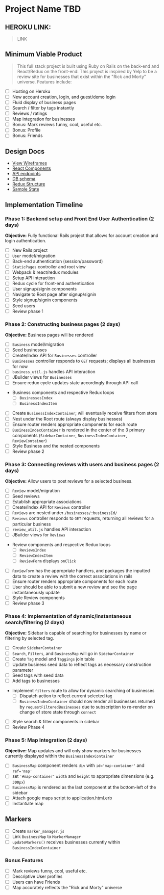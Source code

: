 # Project Name TBD

## HEROKU LINK:
> LINK

## Minimum Viable Product
> This full stack project is built using Ruby on Rails on the back-end and React/Redux on the front-end. This project is inspired by Yelp to be a review site for businesses that exist within the "Rick and Morty" universe. Features include:

- [ ] Hosting on Heroku
- [ ] New account creation, login, and guest/demo login
- [ ] Fluid display of business pages
- [ ] Search / filter by tags instantly
- [ ] Reviews / ratings
- [ ] Map integration for businesses
- [ ] Bonus: Mark reviews funny, cool, useful etc.
- [ ] Bonus: Profile
- [ ] Bonus: Friends

## Design Docs
* [View Wireframes][wireframes]
* [React Components][components]
* [API endpoints][api-endpoints]
* [DB schema][schema]
* [Redux Structure][redux-structure]
* [Sample State][sample-state]

[wireframes]: docs/wireframes
[components]: docs/component-heirarchy.md
[redux-structure]: docs/redux-structure.md
[sample-state]: docs/sample-state.md
[api-endpoints]: docs/api-endpoints.md
[schema]: docs/schema.md

## Implementation Timeline

### Phase 1: Backend setup and Front End User Authentication (2 days)

**Objective:** Fully functional Rails project that allows for account creation and login authentication.

- [ ] New Rails project
- [ ] `User` model/migration
- [ ] Back-end authentication (session/password)
- [ ] `StaticPages` controller and root view
- [ ] Webpack & react/redux modules
- [ ] Setup API interaction
- [ ] Redux cycle for front-end authentication
- [ ] User signup/signin components
- [ ] Navigate to Root page after signup/signin
- [ ] Style signup/signin components
- [ ] Seed users
- [ ] Review phase 1

### Phase 2: Constructing business pages (2 days)

**Objective:** Business pages will be rendered

- [ ] `Business` model/migration
- [ ] Seed businesses
- [ ] Create/Index API for `Businesses` controller
- [ ] `Businesses` controller responds to `GET` requests; displays all businesses for now
- [ ] `business_util.js` handles API interaction
- [ ] JBuilder views for `Businesses`
- [ ] Ensure redux cycle updates state accordingly through API call
- Business components and respective Redux loops
  - [ ] `BusinessesIndex`
  - [ ] `BusinessIndexItem`
- [ ] Create `BusinessIndexContainer`; will eventually receive filters from store
- [ ] Nest under the Root route (always display businesses)
- [ ] Ensure router renders appropriate components for each route
- [ ] `BusinessIndexContainer` is rendered in the center of the 3 primary components (`SidebarContainer`, `BusinessIndexContainer`, `ReviewContainer`)
- [ ] Style Business and the nested components
- [ ] Review phase 2

### Phase 3: Connecting reviews with users and business pages (2 days)

**Objective:** Allow users to post reviews for a selected business.

- [ ] `Review` model/migration
- [ ] Seed reviews
- [ ] Establish appropriate associations
- [ ] Create/Index API for `Reviews` controller
- [ ] `Reviews` are nested under `/businesses/:businessId/`
- [ ] `Reviews` controller responds to `GET` requests, returning all reviews for a particular business
- [ ] `review_util.js` handles API interaction
- [ ] JBuilder views for `Reviews`
- Review components and respective Redux loops
  - [ ] `ReviewsIndex`
  - [ ] `ReviewIndexItem`
  - [ ] `ReviewForm` displays `onClick`
- [ ] `ReviewForm` has the appropriate handlers, and packages the inputted data to create a review with the correct associations in rails
- [ ] Ensure router renders appropriate components for each route
- [ ] User should be able to submit a new review and see the page instantaneously update
- [ ] Style Review components
- [ ] Review phase 3

### Phase 4: Implementation of dynamic/instantaneous search/filtering (2 days)

**Objective:** Sidebar is capable of searching for businesses by name or filtering by selected tag.

- [ ] Create `SidebarContainer`
- [ ] `Search`, `Filters`, and `BusinessMap` will go in `SidebarContainer`
- [ ] Create `Tag` model and `Taggings` join table
- [ ] Update business seed data to reflect tags as necessary construction parameter
- [ ] Seed tags with seed data
- [ ] Add tags to businesses
- Implement `filters` route to allow for dynamic searching of businesses
  - [ ] Dispatch action to reflect current selected tag
  - [ ] `BusinessIndexContainer` should now render all businesses returned by `requestFilteredBusinesses` due to subscription to re-render on change of store state through `connect`
- [ ] Style search & filter components in sidebar
- [ ] Review Phase 4

### Phase 5: Map Integration (2 days)

**Objective:** Map updates and will only show markers for businesses currently displayed within the `BusinessIndexContainer`

- [ ] `BusinessMap` component renders `div` with `id='map-container'` and `ref='map'`
- [ ] set `'#map-container'` `width` and `height` to appropriate dimensions (e.g. `300px`)
- [ ] `BusinessMap` is rendered as the last component at the bottom-left of the sidebar
- [ ] Attach google maps script to application.html.erb
- [ ] Instantiate map

## Markers

- [ ] Create `marker_manager.js`
- [ ] Link `BusinessMap` to `MarkerManager`
- [ ] `updateMarkers()` receives businesses currently within `BusinessIndexContainer`

### Bonus Features
- [ ] Mark reviews funny, cool, useful etc.
- [ ] Descriptive User profiles
- [ ] Users can have Friends
- [ ] Map accurately reflects the "Rick and Morty" universe

